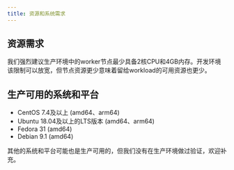 ```yaml
---
title: 资源和系统需求
---
```


## 资源需求
我们强烈建议生产环境中的worker节点最少具备2核CPU和4GB内存。开发环境该限制可以放宽，但节点资源更少意味着留给workload的可用资源也更少。

## 生产可用的系统和平台
* CentOS 7.4及以上 (amd64、arm64)
* Ubuntu 18.04及以上的LTS版本 (amd64、arm64)
* Fedora 31 (amd64)
* Debian 9.1 (amd64)

其他的系统和平台可能也是生产可用的，但我们没有在生产环境做过验证，欢迎补充。